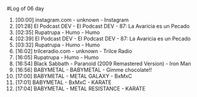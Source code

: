 #Log of 06 day

1. [00:00] instagram.com - unknown - Instagram
1. [01:28] El Podcast DEV - El Podcast DEV - 87: La Avaricia es un Pecado
1. [02:35] Rupatrupa - Humo - Humo
1. [02:39] El Podcast DEV - El Podcast DEV - 87: La Avaricia es un Pecado
1. [03:32] Rupatrupa - Humo - Humo
1. [16:02] trilceradio.com - unknown - Trilce Radio
1. [16:05] Rupatrupa - Humo - Humo
1. [16:54] Black Sabbath - Paranoid (2009 Remastered Version) - Iron Man
1. [16:56] BABYMETAL - BABYMETAL - Gimme chocolate!!
1. [17:00] BABYMETAL - METAL GALAXY - BxMxC
1. [17:01] BABYMETAL - BxMxC - KARATE
1. [17:04] BABYMETAL - METAL RESISTANCE - KARATE
